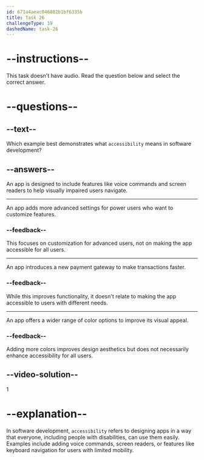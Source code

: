 ```yaml
---
id: 671a4aeac046082b1bf6335b
title: Task 26
challengeType: 19
dashedName: task-26
---
```


# --instructions--

This task doesn't have audio. Read the question below and select the correct answer.

# --questions--

## --text--

Which example best demonstrates what `accessibility` means in software development?

## --answers--

An app is designed to include features like voice commands and screen readers to help visually impaired users navigate.

---

An app adds more advanced settings for power users who want to customize features.

### --feedback--

This focuses on customization for advanced users, not on making the app accessible for all users.

---

An app introduces a new payment gateway to make transactions faster.

### --feedback--

While this improves functionality, it doesn't relate to making the app accessible to users with different needs.

---

An app offers a wider range of color options to improve its visual appeal.

### --feedback--

Adding more colors improves design aesthetics but does not necessarily enhance accessibility for all users.

## --video-solution--

1

# --explanation--

In software development, `accessibility` refers to designing apps in a way that everyone, including people with disabilities, can use them easily. Examples include adding voice commands, screen readers, or features like keyboard navigation for users with limited mobility.
